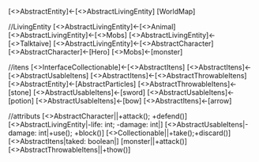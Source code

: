 [<<Abstract>>AbstractEntity]<-[<<Abstract>>AbstractLivingEntity]
[WorldMap]

//LivingEntity
[<<Abstract>>AbstractLivingEntity]<-[<<Abstract>>Animal]
[<<Abstract>>AbstractLivingEntity]<-[<<Abstract>>Mobs]
[<<Abstract>>AbstractLivingEntity]<-[<<Abstract>>Talktaive]
[<<Abstract>>AbstractLivingEntity]<-[<<Abstract>>AbstractCharacter]
[<<Abstract>>AbstractCharacter]<-[Hero]
[<<Abstract>>Mobs]<-[monster]

//itens
[<<Interface>>InterfaceCollectionable]<-[<<Abstract>>AbstractItens]
[<<Abstract>>AbstractItens]<-[<<Abstract>>AbstractUsableItens]
[<<Abstract>>AbstractItens]<-[<<Abstract>>AbstractThrowableItens]
[<<Abstract>>AbstractEntity]<-[AbstractParticles]
[<<Abstract>>AbstractThrowableItens]<-[stone]
[<<Abstract>>AbstractUsableItens]<-[sword]
[<<Abstract>>AbstractUsableItens]<-[potion]
[<<Abstract>>AbstractUsableItens]<-[bow]
[<<Abstract>>AbstractItens]<-[arrow]

//attributs
[<<Abstract>>AbstractCharacter||+attack(); +defend()]
[<<Abstract>>AbstractLivingEntity|-life: int; -damage: int|]
[<<Abstract>>AbstractUsableItens|-damage: int|+use(); +block()]
[<<Interface>>Collectionable||+take();+discard()]
[<<Abstract>>AbstractItens|taked: boolean|]
[monster||+attack()]
[<<Abstract>>AbstractThrowableItens||+thow()]